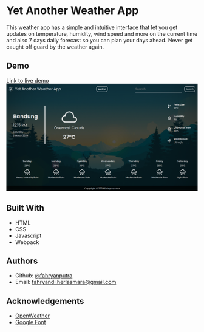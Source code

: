 # Yet Another Weather App

This weather app has a simple and intuitive interface that let you get updates on temperature, humidity, wind speed and more on the current time and also 7 days daily forecast so you can plan your days ahead. Never get caught off guard by the weather again.

## Demo

[Link to live demo](https://fahryanputra.github.io/yet-another-weather-app/)
![Demo Image](./images/demo_image_1.png)

## Built With

- HTML
- CSS
- Javascript
- Webpack

## Authors

- Github: [@fahryanputra](https://www.github.com/fahryanputra)
- Email: [fahryandi.herlasmara@gmail.com](fahryandi.herlasmara@gmail.com)

## Acknowledgements

- [OpenWeather](https://openweathermap.org/)
- [Google Font](https://fonts.google.com/)
